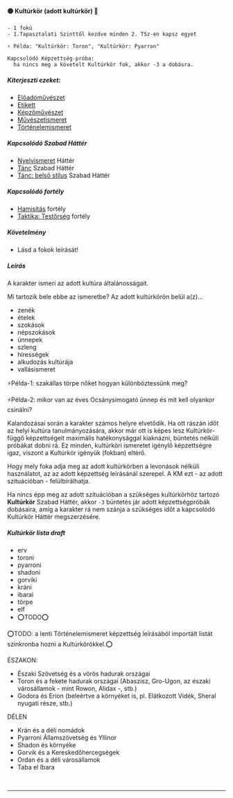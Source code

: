 #### 🟡 Kultúrkör (adott kultúrkör) 🔁

```
- 1 fokú
- 1.Tapasztalati Szinttől kezdve minden 2. TSz-en kapsz egyet

⚡ Példa: "Kultúrkör: Toron", "Kultúrkör: Pyarron"

Kapcsolódó Képzettség-próba:
  ha nincs meg a követelt Kultúrkör fok, akkor -3 a dobásra.
```

##### Kiterjeszti ezeket:
- [Előadóművészet](../kepzettsegek/eloadomuveszet.md)
- [Etikett](../kepzettsegek/etikett.md)
- [Képzőművészet](../kepzettsegek/kepzomuveszet.md)
- [Művészetismeret](../kepzettsegek/muveszetismeret.md)
- [Történelemismeret](../kepzettsegek/tortenelemismeret.md)

##### Kapcsolódó Szabad Háttér

- [Nyelvismeret](nyelvismeret.md) Háttér
- [Tánc](../hatterek.szabad/tanc.md) Szabad Háttér
- [Tánc: belső stílus](../hatterek.szabad/tanc_belso_stilus.md)  Szabad Háttér

##### Kapcsolódó fortély
- [Hamisítás](../fortelyok.altalanos/hamisitas.md) fortély
- [Taktika: Testőrség](../hatterek.szabad/taktika_testorseg.md) fortély

##### Követelmény
- Lásd a fokok leírását!

##### Leírás

A karakter ismeri az adott kultúra általánosságait.

Mi tartozik bele ebbe az ismeretbe? Az adott kultúrkörön belül a(z)...
- zenék
- ételek
- szokások
- népszokások
- ünnepek
- szleng
- hírességek
- alkudozás kultúrája
- vallásismeret

⚡Példa-1: szakállas törpe nőket hogyan különböztessünk meg?

⚡Példa-2: mikor van az éves Ocsánysimogató ünnep és mit kell olyankor csinálni?

Kalandozásai során a karakter számos helyre elvetődik.  Ha ott rászán időt az helyi kultúra tanulmányozására, akkor már ott is képes lesz Kultúrkör-függő képzettségeit maximális hatékonysággal kiaknázni, büntetés nélküli próbákat dobni rá. Ez minden, kultúrköri ismeretet igénylő képzettségre igaz, viszont a Kultúrkör igényük (fokban) eltérő.

Hogy mely foka adja meg az adott kultúrkörben a levonások nélküli használatot, az az adott képzettség leírásánál szerepel. A KM ezt - az adott szituációban - felülbírálhatja. 

Ha nincs épp meg az adott szituációban a szükséges kultúrkörhöz tartozó **Kultúrkör** Szabad Háttér, akkor `-3` büntetés jár adott képzettségpróbák dobásaira, amíg a karakter rá nem szánja a szükséges időt a kapcsolódó Kultúrkör Háttér megszerzésére.

##### Kultúrkör lista draft
- erv
- toroni
- pyarroni
- shadoni
- gorviki
- kráni
- ibarai
- törpe
- elf
- ⭕TODO⭕

⭕TODO: a lenti Történelemismeret képzettség leírásából importált listát szinkronba hozni a Kultúrkörökkel.⭕

ÉSZAKON:

- Északi Szövetség és a vörös hadurak országai
- Toron és a fekete hadurak országai (Abaszisz, Gro-Ugon, az északi városállamok - mint Rowon, Alidax -, stb.)
- Godora és Erion (beleértve a környéket is, pl. Elátkozott Vidék, Sheral nyugati része, stb.)

DÉLEN

- Krán és a déli nomádok
- Pyarroni Államszövetség és Yllinor
- Shadon és környéke
- Gorvik és a Kereskedőhercegségek
- Ordan és a déli városállamok
- Taba el Ibara

<br />

---
